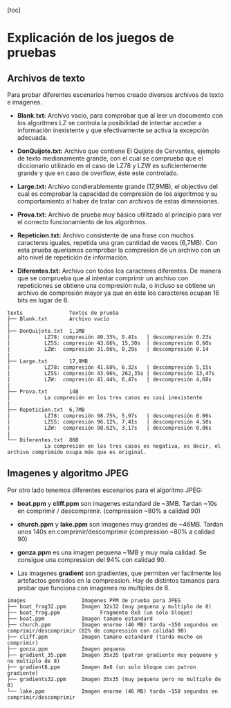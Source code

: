 [toc]

# Explicación de los juegos de pruebas

## Archivos de texto

Para probar diferentes escenarios hemos creado diversos archivos de texto e imagenes.

- **Blank.txt:** Archivo vacio, para comprobar que al leer un documento con los algoritmes LZ se controla la posibilidad de intentar acceder a información inexistente y que efectivamente se activa la excepción adecuada.

- **DonQuijote.txt:** Archivo que contiene El Quijote de Cervantes, ejemplo de texto medianamente grande, con el cual se comprueba que el diccionario utilizado en el caso de LZ78 y LZW es suficientemente grande y que en caso de overflow, éste este controlado.

- **Large.txt:** Archivo condierablemente grande (17,9MB), el objectivo del cual es comprobar la capacidad de compresión de los algoritmos y su comportamiento al haber de tratar con archivos de estas dimensiones.

- **Prova.txt:** Archivo de prueba muy básico utilitzado al principio para ver el correcto funcionamiento de los algoritmos.

- **Repeticion.txt:** Archivo consistente de una frase con muchos caracteres iguales, repetida una gran cantidad de veces (6,7MB). Con esta prueba queriamos comprobar la compresión de un archivo con un alto nivel de repetición de información.

- **Diferentes.txt:** Archivo con todos los caracteres diferentes. De manera que se comprueba que al intentar comprimir un archivo con repeticiones se obtiene una compresión nula, o incluso se obtiene un archivo de compresión mayor ya que en éste los caracteres ocupan 16 bits en lugar de 8.

``` 
texts               Textos de prueba
├── Blank.txt		Archivo vacío
|
├── DonQuijote.txt	1,1MB
|			LZ78: compresión 40.35%, 0.41s   | descompresión 0.23s
|			LZSS: compresión 43.66%, 15,30s  | descompresión 0.60s
|			LZW:  compresión 31.66%, 0,29s   | descompresión 0.14
|
├── Large.txt		17,9MB
|			LZ78: compresión 41.68%, 6.32s   | descompresión 5,15s
|			LZSS: compresión 43.96%, 262,35s | descompresión 13,47s
|			LZW:  compresión 41.44%, 6,47s   | descompresión 4,68s
|
├── Prova.txt		14B
|			La compresión en los tres casos es casi inexistente
|
├── Repeticion.txt	6,7MB
|			LZ78: compresión 98.75%, 5,97s	 | descompresión 0.06s
|			LZSS: compresión 96.12%, 7,41s   | descompresión 4.50s
|			LZW:  compresión 98.62%, 3,17s   | descompresión 0.06s
|
└── Diferentes.txt	86B
			La compresión en los tres casos es negativa, es decir, el archivo comprimido ocupa más que es original.
```

## Imagenes y algoritmo JPEG

Por otro lado tenemos diferentes escenarios para el algoritmo JPEG:

- **boat.ppm** y **cliff.ppm** son imagenes estandard de ~3MB.
Tardan ~10s en comprimir / descomprimir. (compression ~80% a calidad 90)

- **church.ppm** y **lake.ppm** son imagenes muy grandes de ~46MB.
Tardan unos 140s en comprimir/descomprimir (compression ~80% a calidad 90)

- **gonza.ppm** es una imagen pequena ~1MB y muy mala calidad. Se consigue una
compression del 94% con calidad 90.

- Las imagenes **gradient** son gradientes, que permiten ver facilmente los artefactos
genrados en la compression. Hay de distintos tamanos para probar que funciona
con imagenes no multiples de 8.

```
images					Imagenes PPM de prueba para JPEG
├── boat_frag32.ppm 	Imagen 32x32 (muy pequena y multiplo de 8)
├── boat_frag.ppm             Fragmento 8x8 (un solo bloque)
├── boat.ppm			Imagen tamano estandard
├── church.ppm			Imagen enorme (46 MB) tarda ~150 segundos en comprimir/descomprimir (82% de compressión con calidad 90)
├── cliff.ppm			Imagen tamano estandard (tarda mucho en comprimir)
├── gonza.ppm 			Imagen pequena
├── gradient_35.ppm		Imagen 35x35 (patron gradiente muy pequeno y no multiplo de 8)
├── gradient8.ppm		Imagen 8x8 (un solo bloque con patron gradiente)
├── gradients32.ppm		Imagen 35x35 (muy pequena pero no multiplo de 8)
└── lake.ppm			Imagen enorme (46 MB) tarda ~150 segundos en comprimir/descomprimir
```
